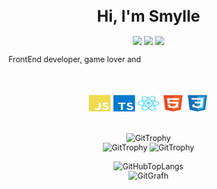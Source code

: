 <h1 align="center">Hi, I'm Smylle</h1>
<p align="center" >
  <a href="https://www.instagram.com/dompedro_iv/" target="_blank"><img src="https://img.shields.io/badge/-Instagram-%23E4405F?style=for-the-badge&logo=instagram&logoColor=white" target="_blank"></a>
  <a href = "mailto:joao21731@gmail.com"><img src="https://img.shields.io/badge/-Gmail-%23333?style=for-the-badge&logo=gmail&logoColor=white" target="_blank"></a>
  <a href="https://www.linkedin.com/in/jo%C3%A3o-pedro-smylle/" target="_blank"><img src="https://img.shields.io/badge/-LinkedIn-%230077B5?style=for-the-badge&logo=linkedin&logoColor=white" target="_blank"></a>
</p>

<p>FrontEnd developer, game lover and</p>

#
<p align="center"  style="display: inline_block"><br>
  <img align="center" alt="Joao-Js" height="30" width="40" src="https://raw.githubusercontent.com/devicons/devicon/master/icons/javascript/javascript-plain.svg">
  <img align="center" alt="Joao-Ts" height="30" width="40" src="https://raw.githubusercontent.com/devicons/devicon/master/icons/typescript/typescript-plain.svg">
  <img align="center" alt="Joao-React" height="30" width="40" src="https://raw.githubusercontent.com/devicons/devicon/master/icons/react/react-original.svg">
  <img align="center" alt="Joao-HTML" height="30" width="40" src="https://raw.githubusercontent.com/devicons/devicon/master/icons/html5/html5-original.svg">
  <img align="center" alt="Joao-CSS" height="30" width="40" src="https://raw.githubusercontent.com/devicons/devicon/master/icons/css3/css3-original.svg">
 </p>

#
<div align="center">
  <img src="https://github-profile-trophy.vercel.app/?username=Smylle3" alt="GitTrophy" />
</div>
<div align="center">
  <img src="https://github-readme-streak-stats.herokuapp.com/?user=Smylle3&hide_border=true&border_radius=5&date_format=j%20M%5B%20Y%5D" alt="GitTrophy" />
  <img src="https://github-readme-stats.vercel.app/api?username=Smylle3" alt="GitTrophy" />
</div>
<br />
<div align="center">
  <img src="https://github-readme-stats.vercel.app/api/top-langs/?username=Smylle3&layout=compact" alt="GitHubTopLangs" />
</div>
<div align="center">
  <img height="300em" src="https://activity-graph.herokuapp.com/graph?username=Smylle3&theme=synthwave&bg_color=fff&color=000&line=000&point=4169e1&area_color=808080&area=true&hide_border=true&custom_title=GitHub%20Commits%20Graph" alt="GitGrafh" />
</div>



